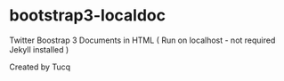 bootstrap3-localdoc
===================

Twitter Boostrap 3 Documents in HTML ( Run on localhost - not required Jekyll installed )

Created by Tucq
